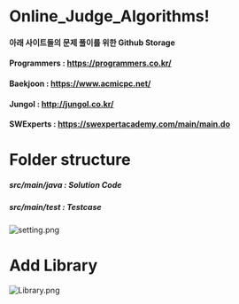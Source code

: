 # Online_Judge_Algorithms!

#### 아래 사이트들의 문제 풀이를 위한 Github Storage
#### Programmers : https://programmers.co.kr/
#### Baekjoon : https://www.acmicpc.net/
#### Jungol : http://jungol.co.kr/
#### SWExperts : https://swexpertacademy.com/main/main.do


# Folder structure

##### src/main/java : Solution Code
##### src/main/test : Testcase

![setting.png](https://github.com/Nuke111/Online_Judge_Algorithms/blob/master/algorithms/setting.png?raw=true)

# Add Library

![Library.png](https://github.com/Nuke111/Online_Judge_Algorithms/blob/master/algorithms/Library.png?raw=true)

